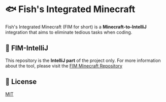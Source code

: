 # 🐟 Fish's Integrated Minecraft

Fish's Integrated Minecraft (FIM for short) is a **Minecraft-to-IntelliJ** integration that aims to eliminate tedious tasks when coding.

## 🔨 FIM-IntelliJ

This repository is the **IntelliJ part** of the project only. For more information about the tool, please visit the [FIM Minecraft Repository](https://github.com/FishIntegratedMinecraft/FIM-Fabric)

## 📃 License

[MIT](/LICENSE)
